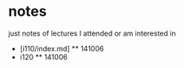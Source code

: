notes
=====

just notes of lectures I attended or am interested in

* [i110/index.md]
** 141006
* i120
** 141006

